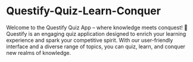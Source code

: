 # Questify-Quiz-Learn-Conquer
Welcome to the Questify Quiz App – where knowledge meets conquest! 🚀  Questify is an engaging quiz application designed to enrich your learning experience and spark your competitive spirit. With our user-friendly interface and a diverse range of topics, you can quiz, learn, and conquer new realms of knowledge.
